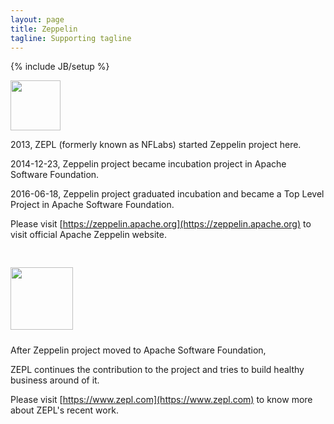 ```yaml
---
layout: page
title: Zeppelin
tagline: Supporting tagline
---
```

{% include JB/setup %}

<a href="https://zeppelin.apache.org"><img src="{{ ASSET_PATH }}/img/zeppelin-logo.svg" style="width:80px;" /></a>

2013, ZEPL (formerly known as NFLabs) started Zeppelin project here.

2014-12-23, Zeppelin project became incubation project in Apache Software Foundation.

2016-06-18, Zeppelin project graduated incubation and became a Top Level Project in Apache Software Foundation.

Please visit [https://zeppelin.apache.org](https://zeppelin.apache.org) to visit official Apache Zeppelin website.


<a href="https://www.zepl.com"><img src="{{ ASSET_PATH }}/img/zepl-logo.png" style="width:100px;margin-top:30px;margin-bottom:10px;" /></a>

After Zeppelin project moved to Apache Software Foundation,

ZEPL continues the contribution to the project and tries to build healthy business around of it.

Please visit [https://www.zepl.com](https://www.zepl.com) to know more about ZEPL's recent work.


<script>!function(d,s,id){var js,fjs=d.getElementsByTagName(s)[0],p=/^http:/.test(d.location)?'http':'https';if(!d.getElementById(id)){js=d.createElement(s);js.id=id;js.src=p+"://platform.twitter.com/widgets.js";fjs.parentNode.insertBefore(js,fjs);}}(document,"script","twitter-wjs");</script>


